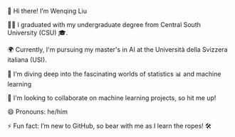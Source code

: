 👋 Hi there! I’m Wenqing Liu

👨‍🎓 I graduated with my undergraduate degree from Central South University (CSU) 🎓.

🌍 Currently, I'm pursuing my master's in AI at the Università della Svizzera italiana (USI).

🤖 I'm diving deep into the fascinating worlds of statistics 📊 and machine learning

🤝 I'm looking to collaborate on machine learning projects, so hit me up!

😄 Pronouns: he/him

⚡ Fun fact: I’m new to GitHub, so bear with me as I learn the ropes! 🛠️

